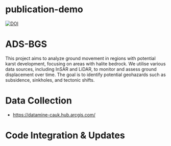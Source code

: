 # publication-demo
[![DOI](https://zenodo.org/badge/933356355.svg)](https://doi.org/10.5281/zenodo.15387912)

# ADS-BGS
This project aims to analyze ground movement in regions with potential karst development, focusing on areas with halite bedrock. We utilise various data sources, including InSAR and LiDAR, to monitor and assess ground displacement over time. The goal is to identify potential geohazards such as subsidence, sinkholes, and tectonic shifts.


# Data Collection
- https://datamine-cauk.hub.arcgis.com/
# Code Integration & Updates
